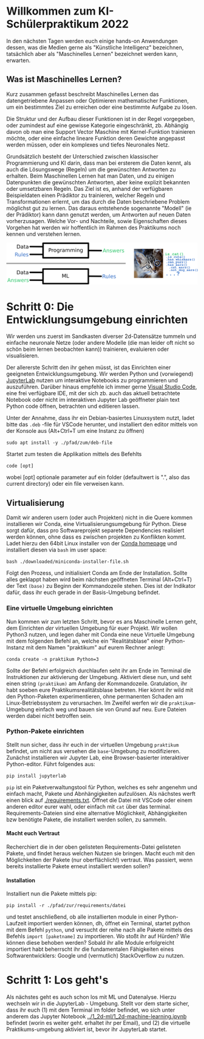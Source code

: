 # Willkommen zum KI-Schülerpraktikum 2022

In den nächsten Tagen werden euch einige hands-on Anwendungen dessen, was die Medien gerne als "Künstliche Intelligenz" bezeichnen, tatsächlich aber als "Maschinelles Lernen" bezeichnet werden kann, erwarten.

## Was ist Maschinelles Lernen?

Kurz zusammen gefasst beschreibt Maschinelles Lernen das datengetriebene Anpassen oder Optimieren mathematischer Funktionen, um ein bestimmtes Ziel zu erreichen oder eine bestimmte Aufgabe zu lösen.

Die Struktur und der Aufbau dieser Funktionen ist in der Regel vorgegeben, oder zumindest auf eine gewisse Kategorie eingeschränkt, zb. Abhängig davon ob man eine Support Vector Maschine mit Kernel-Funktion trainieren möchte, oder eine einfache lineare Funktion deren Gewichte angepasst werden müssen, oder ein komplexes und tiefes Neuronales Netz.

Grundsätzlich besteht der Unterschied zwischen klassischer Programmierung und KI darin, dass man bei ersterem die Daten kennt, als auch die Lösungswege (Regeln) um die gewünschten Antworten zu erhalten. Beim Maschinellen Lernen hat man Daten, und zu einigen Datenpunkten die gewünschten Antworten, aber keine explizit bekannten oder umsetzbaren Regeln. Das Ziel ist es, anhand der verfügbaren Beispieldaten einen Prädiktor zu trainieren, welcher Regeln und Transformationen erlernt, um das durch die Daten beschriebene Problem möglichst gut zu lernen. Das daraus entstehende sogenannte "Modell" (ie der Prädiktor) kann dann genutzt werden, um Antworten auf neuen Daten vorherzusagen. Welche Vor- und Nachteile, sowie Eigenschaften dieses Vorgehen hat werden wir hoffentlich im Rahmen des Praktikums noch kennen und verstehen lernen.

![programming vs ml](./0_resources/programming_vs_ml.png)


# Schritt 0: Die Entwicklungsumgebung einrichten

Wir werden uns zuerst im Sandkasten diverser 2d-Datensätze tummeln und einfache neuronale Netze (oder andere Modelle (die man leider oft nicht so schön beim lernen beobachten kann)) trainieren, evaluieren oder visualisieren.

Der allererste Schritt den ihr gehen müsst, ist das Einrichten einer geeigneten Entwicklungsumgebung. Wir werden Python und (vorwiegend) [JupyterLab](https://jupyter.org/) nutzen um interaktive Notebooks zu programmieren und auszuführen. Darüber hinaus empfehle ich immer gerne [Visual Studio Code](https://code.visualstudio.com/), eine frei verfügbare IDE, mit der sich zb. auch das aktuell betrachtete Notebook oder nicht im interaktiven Jupyter Lab geöffneter plain text Python code öffnen, betrachten und editieren lassen.

Unter der Annahme, dass ihr ein Debian-basiertes Linuxsystem nutzt, ladet bitte das `.deb` -file für VSCode herunter, und installiert den editor mittels von der Konsole aus (Alt+Ctrl+T um eine Instanz zu öffnen)

```
sudo apt install -y ./pfad/zum/deb-file
```

Startet zum testen die Applikation mittels des Befehlts

```
code [opt]
```

wobei [opt] optionale parameter auf ein folder (defaultwert is ".", also das current directory) oder ein file verweisen kann.

## Virtualisierung

Damit wir anderen usern (oder auch Projekten) nicht in die Quere kommen installieren wir Conda, eine Virtualisierungsumgebung für Python. Diese sorgt dafür, dass pro Softwareprojekt separete Dependencies realisiert werden können, ohne dass es zwischen projekten zu Konflikten kommt. Ladet hierzu den 64bit Linux installer von der [Conda homepage](https://docs.conda.io/en/latest/miniconda.html) und installiert diesen via `bash` im user space:

```
bash ./downloaded/miniconda-installer-file.sh
```

Folgt den Prozess, und initialisiert Conda am Ende der Installation. Sollte alles geklappt haben wird beim nächsten geöffneten Terminal (Alt+Ctrl+T) der Text `(base)` zu Beginn der Kommandozeile stehen. Dies ist der Indikator dafür, dass ihr euch gerade in der Basis-Umgebung befindet.


### Eine virtuelle Umgebung einrichten

Nun kommen wir zum letzten Schritt, bevor es ans Maschinelle Lernen geht, dem Einrichten *der* virtuellen Umgebung für euer Projekt. Wir wollen Python3 nutzen, und legen daher mit Conda eine neue Virtuelle Umgebung mit dem folgenden Befehl an, welche ein "Realitätsblase" einer Python-Instanz mit dem Namen "praktikum" auf eurem Rechner anlegt:

```
conda create -n praktikum Python=3
```

Sollte der Befehl erfolgreich durchlaufen seht ihr am Ende im Terminal die Instruktionen zur aktivierung der Umgebung. Aktiviert diese nun, und seht einen string `(praktikum)` am Anfang der Kommandozeile. Gratulation, ihr habt soeben eure Praktikumsrealitätsblase betreten. Hier könnt ihr wild mit den Python-Paketen experimentieren, ohne permanenten Schaden am Linux-Betriebssystem zu verursachen. Im Zweifel werfen wir die `praktikum`-Umgebung einfach weg und bauen sie von Grund auf neu. Eure Dateien werden dabei nicht betroffen sein.


### Python-Pakete einrichten

Stellt nun sicher, dass ihr euch in der virtuellen Umgebung `praktikum` befindet, um nicht aus versehen die `base`-Umgebung zu modifizieren. Zunächst installieren wir Jupyter Lab, eine Browser-basierter interaktiver Python-editor. Führt folgendes aus:

```
pip install jupyterlab
```

`pip` ist ein Paketverwaltungstool für Python, welches es sehr angenehm und einfach macht, Pakete und Abnhängigkeiten aufzulösen. Als nächstes werft einen blick auf [./requirements.txt](./requirements.txt). Öffnet die Datei mit VSCode oder einem anderen editor eurer wahl, oder einfach mit `cat` über das terminal.
Requirements-Dateien sind eine alternative Möglichkeit, Abhängigkeiten bzw benötigte Pakete, die installiert werden sollen, zu sammeln.

#### Macht euch Vertraut
Recherchiert die in der oben gelisteten Requirements-Datei gelisteten Pakete, und findet heraus welchen Nutzen sie bringen. Macht euch mit den Möglichkeiten der Pakete (nur oberflächlich!) vertraut. Was passiert, wenn bereits installierte Pakete erneut installiert werden sollen?


#### Installation

Installiert nun die Pakete mittels pip:
```
pip install -r ./pfad/zur/requirements/datei
```
und testet anschließend, ob alle installierten module in einer Python-Laufzeit importiert werden können, dh, öffnet ein Terminal, startet python mit dem Befehl `python`, und versucht der reihe nach alle Pakete mittels des Befehls `import [paketname]` zu importieren. Wo stoßt ihr auf Hürden? Wie können diese behoben werden? Sobald ihr alle Module erfolgreicht importiert habt beherrscht ihr die fundamentalen Fähigkeiten eines Softwarentwicklers: Google und (vermutlich) StackOverflow zu nutzen.


# Schritt 1: Los geht's

Als nächstes geht es auch schon los mit ML und Datenalyse. Hierzu wechseln wir in die JupyterLab - Umgebung. Stellt vor dem starte sicher, dass ihr euch (1) mit dem Terminal im folder befindet, wo sich unter anderem das Jupyter Notebook [../1_2d-ml/1_2d-machine-learning.ipynb](../1_2d-ml/1_2d-machine-learning.ipynb) befindet (worin es weiter geht. erhaltet ihr per Email), und (2) die virtuelle Praktikums-umgebung aktiviert ist, bevor ihr JupyterLab startet.



